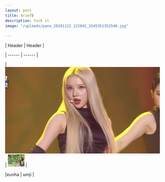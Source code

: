 ```yaml
---
layout: post
title: AriefB
description: fuck it
image: "/uploads/pano_20181122_122842_1545351352540.jpg"

---
```

| Header | Header | 

| ------ | ------ |

|![](/uploads/22-46-53-eqfwmxdvgaioou.jpg)   | ![](/uploads/blank.png)   |

|eunha  | umji   |
